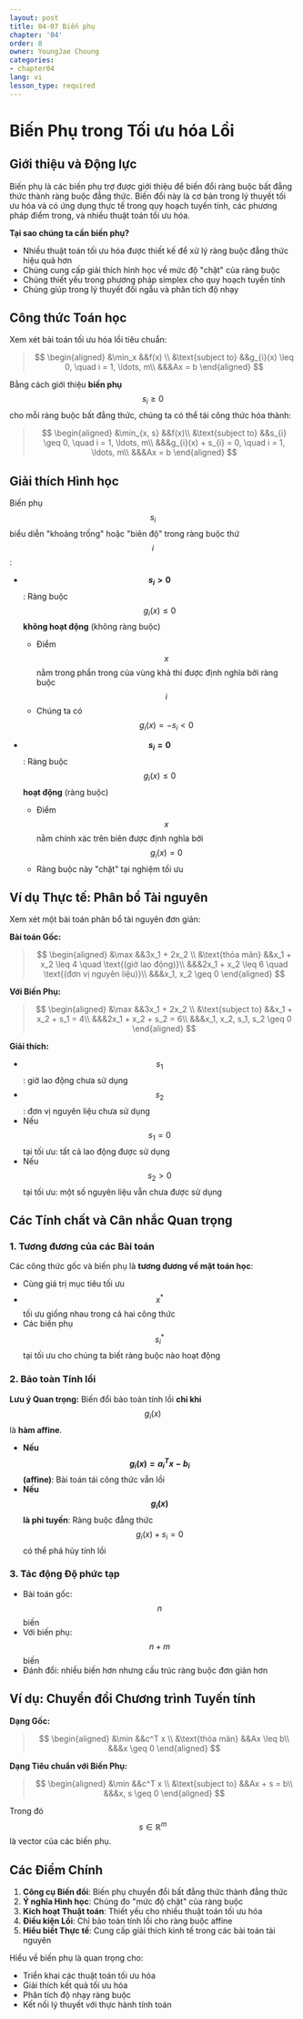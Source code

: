 ```yaml
---
layout: post
title: 04-07 Biến phụ
chapter: '04'
order: 8
owner: YoungJae Choung
categories:
- chapter04
lang: vi
lesson_type: required
---
```


# Biến Phụ trong Tối ưu hóa Lồi

## Giới thiệu và Động lực

Biến phụ là các biến phụ trợ được giới thiệu để biến đổi ràng buộc bất đẳng thức thành ràng buộc đẳng thức. Biến đổi này là cơ bản trong lý thuyết tối ưu hóa và có ứng dụng thực tế trong quy hoạch tuyến tính, các phương pháp điểm trong, và nhiều thuật toán tối ưu hóa.

**Tại sao chúng ta cần biến phụ?**
- Nhiều thuật toán tối ưu hóa được thiết kế để xử lý ràng buộc đẳng thức hiệu quả hơn
- Chúng cung cấp giải thích hình học về mức độ "chặt" của ràng buộc
- Chúng thiết yếu trong phương pháp simplex cho quy hoạch tuyến tính
- Chúng giúp trong lý thuyết đối ngẫu và phân tích độ nhạy

## Công thức Toán học

Xem xét bài toán tối ưu hóa lồi tiêu chuẩn:

>$$
\begin{aligned}
&\min_x &&f(x) \\
&\text{subject to} &&g_{i}(x) \leq 0, \quad i = 1, \ldots, m\\
&&&Ax = b
\end{aligned}
>$$

Bằng cách giới thiệu **biến phụ** $$s_i \geq 0$$ cho mỗi ràng buộc bất đẳng thức, chúng ta có thể tái công thức hóa thành:

>$$
\begin{aligned}
&\min_{x, s} &&f(x)\\
&\text{subject to} &&s_{i} \geq 0, \quad i = 1, \ldots, m\\
&&&g_{i}(x) + s_{i} = 0, \quad i = 1, \ldots, m\\
&&&Ax = b
\end{aligned}
$$

## Giải thích Hình học

Biến phụ $$s_i$$ biểu diễn "khoảng trống" hoặc "biên độ" trong ràng buộc thứ $$i$$:

- **$$s_i > 0$$**: Ràng buộc $$g_i(x) \leq 0$$ **không hoạt động** (không ràng buộc)
  - Điểm $$x$$ nằm trong phần trong của vùng khả thi được định nghĩa bởi ràng buộc $$i$$
  - Chúng ta có $$g_i(x) = -s_i < 0$$

- **$$s_i = 0$$**: Ràng buộc $$g_i(x) \leq 0$$ **hoạt động** (ràng buộc)
  - Điểm $$x$$ nằm chính xác trên biên được định nghĩa bởi $$g_i(x) = 0$$
  - Ràng buộc này "chặt" tại nghiệm tối ưu

## Ví dụ Thực tế: Phân bổ Tài nguyên

Xem xét một bài toán phân bổ tài nguyên đơn giản:

**Bài toán Gốc:**
>$$
\begin{aligned}
&\max &&3x_1 + 2x_2 \\
&\text{thỏa mãn} &&x_1 + x_2 \leq 4 \quad \text{(giờ lao động)}\\
&&&2x_1 + x_2 \leq 6 \quad \text{(đơn vị nguyên liệu)}\\
&&&x_1, x_2 \geq 0
\end{aligned}
>$$

**Với Biến Phụ:**
>$$
\begin{aligned}
&\max &&3x_1 + 2x_2 \\
&\text{subject to} &&x_1 + x_2 + s_1 = 4\\
&&&2x_1 + x_2 + s_2 = 6\\
&&&x_1, x_2, s_1, s_2 \geq 0
\end{aligned}
>$$

**Giải thích:**
- $$s_1$$: giờ lao động chưa sử dụng
- $$s_2$$: đơn vị nguyên liệu chưa sử dụng
- Nếu $$s_1 = 0$$ tại tối ưu: tất cả lao động được sử dụng
- Nếu $$s_2 > 0$$ tại tối ưu: một số nguyên liệu vẫn chưa được sử dụng

## Các Tính chất và Cân nhắc Quan trọng

### 1. Tương đương của các Bài toán
Các công thức gốc và biến phụ là **tương đương về mặt toán học**:
- Cùng giá trị mục tiêu tối ưu
- $$x^*$$ tối ưu giống nhau trong cả hai công thức
- Các biến phụ $$s_i^*$$ tại tối ưu cho chúng ta biết ràng buộc nào hoạt động

### 2. Bảo toàn Tính lồi
**Lưu ý Quan trọng:** Biến đổi bảo toàn tính lồi **chỉ khi** $$g_i(x)$$ là **hàm affine**.

- **Nếu $$g_i(x) = a_i^T x - b_i$$ (affine)**: Bài toán tái công thức vẫn lồi
- **Nếu $$g_i(x)$$ là phi tuyến**: Ràng buộc đẳng thức $$g_i(x) + s_i = 0$$ có thể phá hủy tính lồi

### 3. Tác động Độ phức tạp
- Bài toán gốc: $$n$$ biến
- Với biến phụ: $$n + m$$ biến
- Đánh đổi: nhiều biến hơn nhưng cấu trúc ràng buộc đơn giản hơn

## Ví dụ: Chuyển đổi Chương trình Tuyến tính

**Dạng Gốc:**
>$$
\begin{aligned}
&\min &&c^T x \\
&\text{thỏa mãn} &&Ax \leq b\\
&&&x \geq 0
\end{aligned}
>$$

**Dạng Tiêu chuẩn với Biến Phụ:**
>$$
\begin{aligned}
&\min &&c^T x \\
&\text{subject to} &&Ax + s = b\\
&&&x, s \geq 0
\end{aligned}
>$$

Trong đó $$s \in \mathbb{R}^m$$ là vector của các biến phụ.

## Các Điểm Chính

1. **Công cụ Biến đổi**: Biến phụ chuyển đổi bất đẳng thức thành đẳng thức
2. **Ý nghĩa Hình học**: Chúng đo "mức độ chặt" của ràng buộc
3. **Kích hoạt Thuật toán**: Thiết yếu cho nhiều thuật toán tối ưu hóa
4. **Điều kiện Lồi**: Chỉ bảo toàn tính lồi cho ràng buộc affine
5. **Hiểu biết Thực tế**: Cung cấp giải thích kinh tế trong các bài toán tài nguyên

Hiểu về biến phụ là quan trọng cho:
- Triển khai các thuật toán tối ưu hóa
- Giải thích kết quả tối ưu hóa
- Phân tích độ nhạy ràng buộc
- Kết nối lý thuyết với thực hành tính toán
